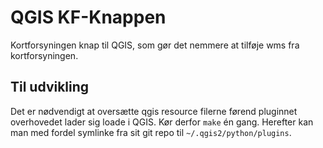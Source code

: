 # QGIS KF-Knappen
Kortforsyningen knap til QGIS, som gør det nemmere at tilføje wms fra
kortforsyningen.

## Til udvikling
Det er nødvendigt at oversætte qgis resource filerne førend pluginnet
overhovedet lader sig loade i QGIS. Kør derfor `make` én gang. Herefter kan man
med fordel symlinke fra sit git repo til `~/.qgis2/python/plugins`.
